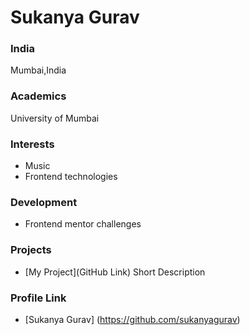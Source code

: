 # Sukanya Gurav

### India

Mumbai,India

### Academics

University of Mumbai

### Interests

- Music
- Frontend technologies

### Development

- Frontend mentor challenges

### Projects

- [My Project](GitHub Link) Short Description

### Profile Link

- [Sukanya Gurav] (https://github.com/sukanyagurav)